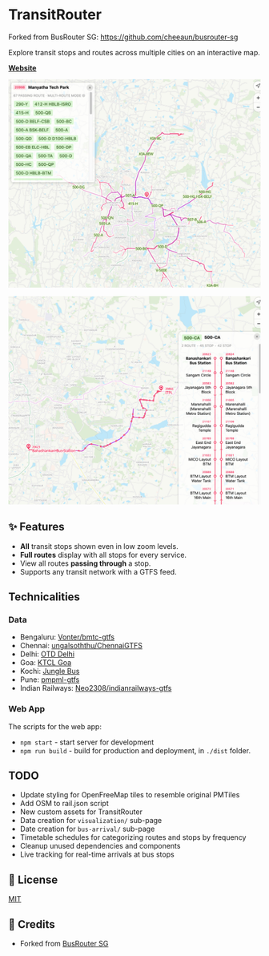 # TransitRouter

Forked from BusRouter SG: https://github.com/cheeaun/busrouter-sg

Explore transit stops and routes across multiple cities on an interactive map.

[**Website**](https://transitrouter.pages.dev/)

[![Screenshot of TransitRouter](screenshots/screenshot-1.jpg)](https://transitrouter.pages.dev/)

[![Screenshot of TransitRouter](screenshots/screenshot-2.jpg)](https://transitrouter.pages.dev/)

## ✨ Features

- **All** transit stops shown even in low zoom levels.
- **Full routes** display with all stops for every service.
- View all routes **passing through** a stop.
- Supports any transit network with a GTFS feed.

## Technicalities

### Data

- Bengaluru: [Vonter/bmtc-gtfs](https://github.com/Vonter/bmtc-gtfs)
- Chennai: [ungalsoththu/ChennaiGTFS](https://github.com/ungalsoththu/ChennaiGTFS)
- Delhi: [OTD Delhi](https://otd.delhi.gov.in/data/static/)
- Goa: [KTCL Goa](https://ktclgoa.com/gtfs/)
- Kochi: [Jungle Bus](https://jungle-bus.github.io/KochiTransport/)
- Pune: [pmpml-gtfs](https://github.com/croyla/pmpml-gtfs)
- Indian Railways: [Neo2308/indianrailways-gtfs](https://github.com/Neo2308/indianrailways-gtfs/)

### Web App

The scripts for the web app:

- `npm start` - start server for development
- `npm run build` - build for production and deployment, in `./dist` folder.

## TODO

- Update styling for OpenFreeMap tiles to resemble original PMTiles
- Add OSM to rail.json script
- New custom assets for TransitRouter
- Data creation for `visualization/` sub-page
- Date creation for `bus-arrival/` sub-page
- Timetable schedules for categorizing routes and stops by frequency
- Cleanup unused dependencies and components
- Live tracking for real-time arrivals at bus stops

## 📜 License

[MIT](LICENSE)

## 🙇‍ Credits

- Forked from [BusRouter SG](https://github.com/cheeaun/busrouter-sg/)
